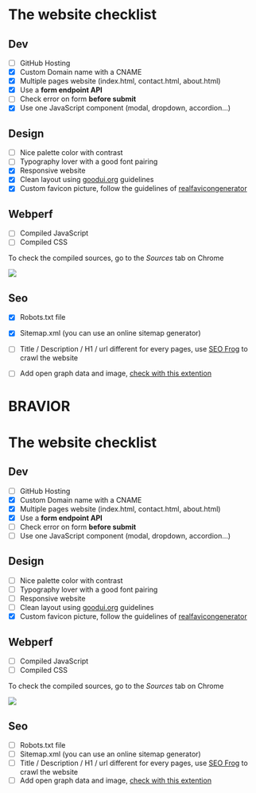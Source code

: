# The website checklist

## Dev

* [ ] GitHub Hosting
* [x] Custom Domain name with a CNAME
* [x] Multiple pages website \(index.html, contact.html, about.html\)
* [x] Use a **form endpoint API**
* [ ] Check error on form **before submit**
* [x] Use one JavaScript component \(modal, dropdown, accordion…\)

## Design

* [ ] Nice palette color with contrast
* [ ] Typography lover with a good font pairing
* [x] Responsive website
* [x] Clean layout using [goodui.org](http://goodui.org) guidelines
* [x] Custom favicon picture, follow the guidelines of [realfavicongenerator](http://realfavicongenerator.net/)

## Webperf

* [ ] Compiled JavaScript
* [ ] Compiled CSS

To check the compiled sources, go to the _Sources_ tab on Chrome

 ![](/assets/webperf-css.gif)

## Seo

* [x] Robots.txt file
* [x] Sitemap.xml \(you can use an online sitemap generator\)
* [ ] Title / Description / H1 / url different for every pages, use [SEO Frog](https://www.screamingfrog.co.uk/seo-spider/) to crawl the website
* [ ] Add open graph data and image, [check with this extention](https://chrome.google.com/webstore/detail/open-graph-preview/ehaigphokkgebnmdiicabhjhddkaekgh)


# BRAVIOR

# The website checklist

## Dev

* [ ] GitHub Hosting
* [x] Custom Domain name with a CNAME
* [x] Multiple pages website \(index.html, contact.html, about.html\)
* [x] Use a **form endpoint API**
* [ ] Check error on form **before submit**
* [ ] Use one JavaScript component \(modal, dropdown, accordion…\)

## Design

* [ ] Nice palette color with contrast
* [ ] Typography lover with a good font pairing
* [ ] Responsive website
* [ ] Clean layout using [goodui.org](http://goodui.org) guidelines
* [x] Custom favicon picture, follow the guidelines of [realfavicongenerator](http://realfavicongenerator.net/)

## Webperf

* [ ] Compiled JavaScript
* [ ] Compiled CSS

To check the compiled sources, go to the _Sources_ tab on Chrome

 ![](/assets/webperf-css.gif)

## Seo

* [ ] Robots.txt file
* [ ] Sitemap.xml \(you can use an online sitemap generator\)
* [ ] Title / Description / H1 / url different for every pages, use [SEO Frog](https://www.screamingfrog.co.uk/seo-spider/) to crawl the website
* [ ] Add open graph data and image, [check with this extention](https://chrome.google.com/webstore/detail/open-graph-preview/ehaigphokkgebnmdiicabhjhddkaekgh)
